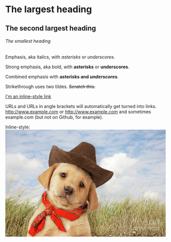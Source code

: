 # The largest heading
## The second largest heading
###### The smallest heading

Emphasis, aka italics, with *asterisks* or _underscores_.

Strong emphasis, aka bold, with **asterisks** or __underscores__.

Combined emphasis with **asterisks and _underscores_**.

Strikethrough uses two tildes. ~~Scratch this.~~

[I'm an inline-style link](https://www.google.com)


URLs and URLs in angle brackets will automatically get turned into links. 
http://www.example.com or <http://www.example.com> and sometimes 
example.com (but not on Github, for example).

Inline-style: 
![alt text](https://raw.githubusercontent.com/LegaciesofPunk/DIYshow2023/main/labrador-puppy-wearing-a-cowboy-hat-john-daniels.jpg "Yee-Paw")
